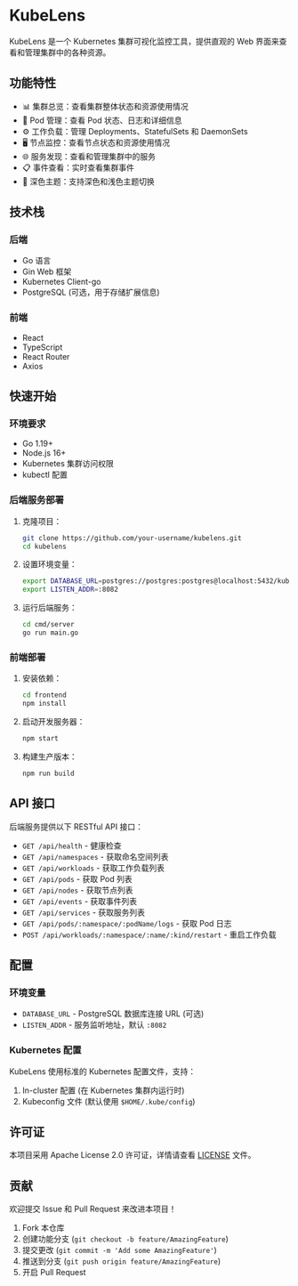 # KubeLens

KubeLens 是一个 Kubernetes 集群可视化监控工具，提供直观的 Web 界面来查看和管理集群中的各种资源。

## 功能特性

- 📊 集群总览：查看集群整体状态和资源使用情况
- 🚀 Pod 管理：查看 Pod 状态、日志和详细信息
- ⚙️ 工作负载：管理 Deployments、StatefulSets 和 DaemonSets
- 🖥️ 节点监控：查看节点状态和资源使用情况
- 🌐 服务发现：查看和管理集群中的服务
- 📋 事件查看：实时查看集群事件
- 🌙 深色主题：支持深色和浅色主题切换

## 技术栈

### 后端
- Go 语言
- Gin Web 框架
- Kubernetes Client-go
- PostgreSQL (可选，用于存储扩展信息)

### 前端
- React
- TypeScript
- React Router
- Axios

## 快速开始

### 环境要求

- Go 1.19+
- Node.js 16+
- Kubernetes 集群访问权限
- kubectl 配置

### 后端服务部署

1. 克隆项目：
   ```bash
   git clone https://github.com/your-username/kubelens.git
   cd kubelens
   ```

2. 设置环境变量：
   ```bash
   export DATABASE_URL=postgres://postgres:postgres@localhost:5432/kubelens?sslmode=disable
   export LISTEN_ADDR=:8082
   ```

3. 运行后端服务：
   ```bash
   cd cmd/server
   go run main.go
   ```

### 前端部署

1. 安装依赖：
   ```bash
   cd frontend
   npm install
   ```

2. 启动开发服务器：
   ```bash
   npm start
   ```

3. 构建生产版本：
   ```bash
   npm run build
   ```

## API 接口

后端服务提供以下 RESTful API 接口：

- `GET /api/health` - 健康检查
- `GET /api/namespaces` - 获取命名空间列表
- `GET /api/workloads` - 获取工作负载列表
- `GET /api/pods` - 获取 Pod 列表
- `GET /api/nodes` - 获取节点列表
- `GET /api/events` - 获取事件列表
- `GET /api/services` - 获取服务列表
- `GET /api/pods/:namespace/:podName/logs` - 获取 Pod 日志
- `POST /api/workloads/:namespace/:name/:kind/restart` - 重启工作负载

## 配置

### 环境变量

- `DATABASE_URL` - PostgreSQL 数据库连接 URL (可选)
- `LISTEN_ADDR` - 服务监听地址，默认 `:8082`

### Kubernetes 配置

KubeLens 使用标准的 Kubernetes 配置文件，支持：

1. In-cluster 配置 (在 Kubernetes 集群内运行时)
2. Kubeconfig 文件 (默认使用 `$HOME/.kube/config`)

## 许可证

本项目采用 Apache License 2.0 许可证，详情请查看 [LICENSE](LICENSE) 文件。

## 贡献

欢迎提交 Issue 和 Pull Request 来改进本项目！

1. Fork 本仓库
2. 创建功能分支 (`git checkout -b feature/AmazingFeature`)
3. 提交更改 (`git commit -m 'Add some AmazingFeature'`)
4. 推送到分支 (`git push origin feature/AmazingFeature`)
5. 开启 Pull Request